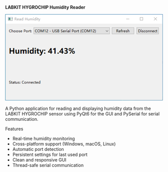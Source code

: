 **LABKIT HYGROCHIP Humidity Reader**

![image](https://github.com/tuoniao2333/LABKIT_HYGROCHIP_Humidity_Reader/blob/main/run_2025-07-24_13-32-40.png)

A Python application for reading and displaying humidity data from the LABKIT HYGROCHIP sensor using PyQt6 for the GUI and PySerial for serial communication.

Features

- Real-time humidity monitoring
- Cross-platform support (Windows, macOS, Linux)
- Automatic port detection
- Persistent settings for last used port
- Clean and responsive GUI
- Thread-safe serial communication
